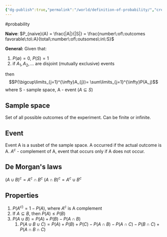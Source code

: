 ```yaml
---
{"dg-publish":true,"permalink":"/world/definition-of-probability/","created":"","updated":""}
---
```


#probability 

**Naive**: $P_{naive}(A) = \frac{|A|}{|S|} = \frac{number\:of\:outcomes favorable\:to\:A}{total\:number\:of\:outsomes\:in\:S}$

**General:** 
Given that: 

1. $P(\emptyset) = 0$, $P(S) = 1$ 
2. if $A_1,A_2,\dots$ are disjoint (mutually exclusive) events

then 
$$P(\bigcup\limits_{j=1}^{\infty}A_{j})= \sum\limits_{j=1}^{\infty}P(A_j)$$
where S - sample space, A - event ($A \subseteq S$)

## Sample space
Set of all possible outcomes of the experiment. Can be finite or infinite.

## Event
Event A is a susbet of the sample space.
A occurred if the actual outcome is A.
$A^c$ - complement of A, event that occurs only if A does not occur. 

## De Morgan's laws
$(A \cup B)^{c} = A^{c} \cap B^c$
$(A \cap B)^{c} = A^{c}\cup B^c$

## Properties
1. $P(A^{c)} = 1 - P(A)$, where $A^c$ is A complement
2. If $A \subseteq B$, then $P(A) \le P(B)$
3. $P(A \cup B) = P(A) + P(B) - P(A \cap B)$
	1. $P(A \cup B \cup C) = P(A) + P(B) + P(C) - P(A \cap B) - P(A \cap C) - P(B \cap C) + P(A \cap B \cap C)$